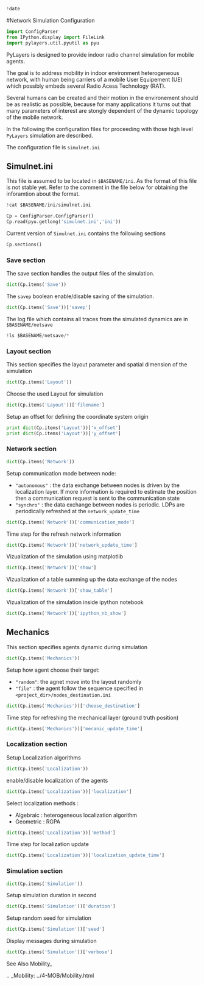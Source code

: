 ```python
!date
```

#Network Simulation Configuration

```python
import ConfigParser
from IPython.display import FileLink
import pylayers.util.pyutil as pyu
```

PyLayers is designed to provide indoor radio channel simulation for mobile agents.

The goal is to address mobility in indoor environment heterogeneous network, with human being carriers of a mobile User Equipement (UE) which possibly embeds several Radio Acess Technology (RAT).

Several humans can be created and their motion in the environement should be as realistic as possible, because for many applications it turns out that many parameters of interest
are stongly dependent of the dynamic topology of the mobile network.

In the following the configuration files for proceeding with those high level `PyLayers` simulation are described.

The configuration file is `simulnet.ini`

## Simulnet.ini

This file is assumed to be located in `$BASENAME/ini`. As the format of this file is not stable yet. Refer to the comment in the file below for obtaining the inforamtion about the format.

```python
!cat $BASENAME/ini/simulnet.ini
```

```python
Cp = ConfigParser.ConfigParser()
Cp.read(pyu.getlong('simulnet.ini','ini'))
```

Current version of `Simulnet.ini` contains the following sections

```python
Cp.sections()
```

### Save section

The save section handles the output files of the simulation.

```python
dict(Cp.items('Save'))
```

The `savep` boolean enable/disable saving of the simulation.

```python
dict(Cp.items('Save'))['savep']
```

The log file which contains all traces from the simulated dynamics are in `$BASENAME/netsave`

```python
!ls $BASENAME/netsave/*
```

### Layout section

This section specifies the layout parameter and spatial dimension of the simulation

```python
dict(Cp.items('Layout'))
```

Choose the used Layout for simulation

```python
dict(Cp.items('Layout'))['filename']
```

Setup an offset for defining the coordinate system origin

```python
print dict(Cp.items('Layout'))['x_offset']
print dict(Cp.items('Layout'))['y_offset']
```

### Network section

```python
dict(Cp.items('Network'))
```

Setup communication mode between node:

+ `"autonomous"` : the data exchange between nodes is driven by the localization layer. If more information is required to estimate the position then a communication request is sent to the communication state
+ `"synchro"` : the data exchange between nodes is periodic. LDPs are periodically refreshed at the `network_update_time`

```python
dict(Cp.items('Network'))['communication_mode']
```

Time step for the refresh network information

```python
dict(Cp.items('Network'))['network_update_time']
```

Vizualization of the simulation using matplotlib

```python
dict(Cp.items('Network'))['show']
```

Vizualization of a table summing up the data exchange of the nodes

```python
dict(Cp.items('Network'))['show_table']
```

Vizualization of the simulation inside ipython notebook

```python
dict(Cp.items('Network'))['ipython_nb_show']
```

## Mechanics

This section specifies agents dynamic during simulation

```python
dict(Cp.items('Mechanics'))
```

Setup how agent choose their target:

+ `"random"`: the agnet move into the layout randomly
+ `"file"` : the agent follow the sequence specified in `<project_dir>/nodes_destination.ini`

```python
dict(Cp.items('Mechanics'))['choose_destination']
```

Time step for refreshing the mechanical layer (ground truth position)

```python
dict(Cp.items('Mechanics'))['mecanic_update_time']
```

### Localization section
Setup Localization algorithms

```python
dict(Cp.items('Localization'))
```

enable/disable localization of the agents

```python
dict(Cp.items('Localization'))['localization']
```

Select localization methods :

+ Algebraic : heterogeneous localization algorithm
+ Geometric : RGPA

```python
dict(Cp.items('Localization'))['method']
```

Time step for localization update

```python
dict(Cp.items('Localization'))['localization_update_time']
```

### Simulation section

```python
dict(Cp.items('Simulation'))
```

Setup simulation duration in second

```python
dict(Cp.items('Simulation'))['duration']
```

Setup random seed for simulation

```python
dict(Cp.items('Simulation'))['seed']
```

Display messages during simulation

```python
dict(Cp.items('Simulation'))['verbose']
```

See Also Mobility_

.. _Mobility: ../4-MOB/Mobility.html
